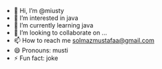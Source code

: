 - 👋 Hi, I’m @miusty
- 👀 I’m interested in java 
- 🌱 I’m currently learning java
- 💞️ I’m looking to collaborate on ...
- 📫 How to reach me solmazmustafaa@gmail.com
- 😄 Pronouns: musti
- ⚡ Fun fact: joke

<!---
miusty/miusty is a ✨ special ✨ repository because its `README.md` (this file) appears on your GitHub profile.
You can click the Preview link to take a look at your changes.
--->
